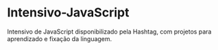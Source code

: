 # Intensivo-JavaScript
 Intensivo de JavaScript disponibilizado pela Hashtag, com projetos para aprendizado e fixação da linguagem.
